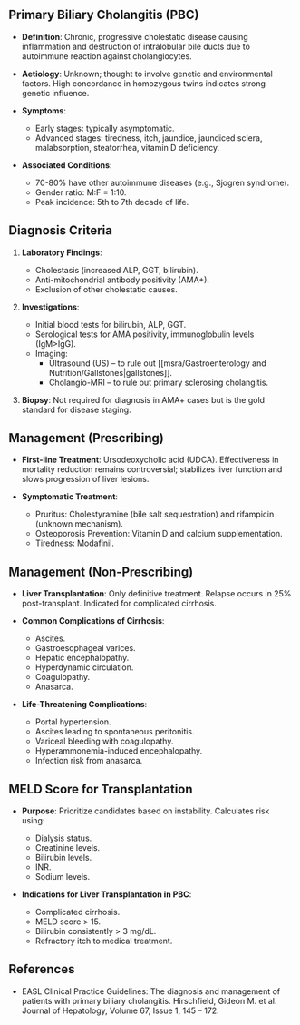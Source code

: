 ## Primary Biliary Cholangitis (PBC)

- **Definition**: Chronic, progressive cholestatic disease causing inflammation and destruction of intralobular bile ducts due to autoimmune reaction against cholangiocytes.

- **Aetiology**: Unknown; thought to involve genetic and environmental factors. High concordance in homozygous twins indicates strong genetic influence.

- **Symptoms**:
  - Early stages: typically asymptomatic.
  - Advanced stages: tiredness, itch, jaundice, jaundiced sclera, malabsorption, steatorrhea, vitamin D deficiency.

- **Associated Conditions**: 
  - 70-80% have other autoimmune diseases (e.g., Sjogren syndrome).
  - Gender ratio: M:F = 1:10.
  - Peak incidence: 5th to 7th decade of life.

## Diagnosis Criteria

1. **Laboratory Findings**:
   - Cholestasis (increased ALP, GGT, bilirubin).
   - Anti-mitochondrial antibody positivity (AMA+).
   - Exclusion of other cholestatic causes.

2. **Investigations**:
   - Initial blood tests for bilirubin, ALP, GGT.
   - Serological tests for AMA positivity, immunoglobulin levels (IgM>IgG).
   - Imaging: 
     - Ultrasound (US) – to rule out [[msra/Gastroenterology and Nutrition/Gallstones|gallstones]].
     - Cholangio-MRI – to rule out primary sclerosing cholangitis.

3. **Biopsy**: Not required for diagnosis in AMA+ cases but is the gold standard for disease staging.

## Management (Prescribing)

- **First-line Treatment**: Ursodeoxycholic acid (UDCA). Effectiveness in mortality reduction remains controversial; stabilizes liver function and slows progression of liver lesions.

- **Symptomatic Treatment**:
  - Pruritus: Cholestyramine (bile salt sequestration) and rifampicin (unknown mechanism).
  - Osteoporosis Prevention: Vitamin D and calcium supplementation.
  - Tiredness: Modafinil.

## Management (Non-Prescribing)

- **Liver Transplantation**: Only definitive treatment. Relapse occurs in 25% post-transplant. Indicated for complicated cirrhosis.

- **Common Complications of Cirrhosis**:
  - Ascites.
  - Gastroesophageal varices.
  - Hepatic encephalopathy.
  - Hyperdynamic circulation.
  - Coagulopathy.
  - Anasarca.

- **Life-Threatening Complications**:
  - Portal hypertension.
  - Ascites leading to spontaneous peritonitis.
  - Variceal bleeding with coagulopathy.
  - Hyperammonemia-induced encephalopathy.
  - Infection risk from anasarca.

## MELD Score for Transplantation

- **Purpose**: Prioritize candidates based on instability. Calculates risk using:
  - Dialysis status.
  - Creatinine levels.
  - Bilirubin levels.
  - INR.
  - Sodium levels.

- **Indications for Liver Transplantation in PBC**:
  - Complicated cirrhosis.
  - MELD score > 15.
  - Bilirubin consistently > 3 mg/dL.
  - Refractory itch to medical treatment.

## References

- EASL Clinical Practice Guidelines: The diagnosis and management of patients with primary biliary cholangitis. Hirschfield, Gideon M. et al. Journal of Hepatology, Volume 67, Issue 1, 145 – 172.
